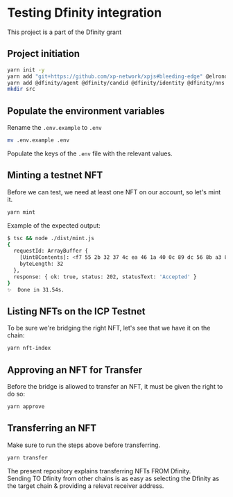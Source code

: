# Testing Dfinity integration
This project is a part of the Dfinity grant

## Project initiation

```bash
yarn init -y
yarn add "git+https://github.com/xp-network/xpjs#bleeding-edge" @elrondnetwork/erdjs ethers @taquito/taquito @temple-wallet/dapp dotenv
yarn add @dfinity/agent @dfinity/candid @dfinity/identity @dfinity/nns @dfinity/principal
mkdir src
```

## Populate the environment variables

Rename the `.env.example` to `.env`
```bash
mv .env.example .env
```

Populate the keys of the `.env` file with the relevant values.


## Minting a testnet NFT
Before we can test, we need at least one NFT on our account, so let's mint it.

```bash
yarn mint
```
Example of the expected output:
```bash
$ tsc && node ./dist/mint.js
{
  requestId: ArrayBuffer {
    [Uint8Contents]: <f7 55 2b 32 37 4c ea 46 1a 40 0c 89 dc 56 8b a3 85 e1 68 8f 12 14 2f 5c 45 27 56 96 f4 79 44 29>,
    byteLength: 32
  },
  response: { ok: true, status: 202, statusText: 'Accepted' }
}
✨  Done in 31.54s.
```


## Listing NFTs on the ICP Testnet
To be sure we're bridging the right NFT, let's see that we have it on the chain:

```bash
yarn nft-index
```

## Approving an NFT for Transfer
Before the bridge is allowed to transfer an NFT, it must be given the right to do so:

```bash
yarn approve
```

## Transferring an NFT
Make sure to run the steps above before transferring.
```bash
yarn transfer
```

The present repository explains transferring NFTs FROM Dfinity.<br/>
Sending TO Dfinity from other chains is as easy as selecting the Dfinity as the target chain & providing a relevat receiver address.